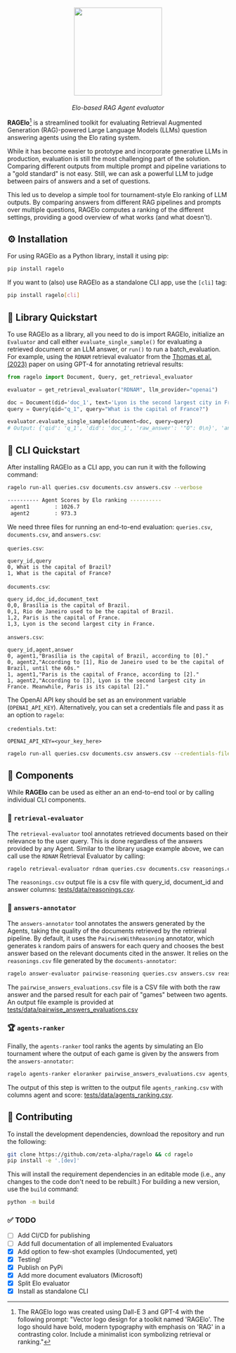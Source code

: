 
<h1 align="center">
<img style="vertical-align:middle" src="https://raw.githubusercontent.com/zetaalphavector/RAGElo/master/docs/images/RAGElo_logo.png" height="200">
</h1>

<p  align="center" >
<i> Elo-based RAG Agent evaluator </i>
</p>


**RAGElo**[^1] is a streamlined toolkit for evaluating Retrieval Augmented Generation (RAG)-powered Large Language Models (LLMs) question answering agents using the Elo rating system.

While it has become easier to prototype and incorporate generative LLMs in production, evaluation is still the most challenging part of the solution. Comparing different outputs from multiple prompt and pipeline variations to a "gold standard" is not easy. Still, we can ask a powerful LLM to judge between pairs of answers and a set of questions. 

This led us to develop a simple tool for tournament-style Elo ranking of LLM outputs. By comparing answers from different RAG pipelines and prompts over multiple questions, RAGElo computes a ranking of the different settings, providing a good overview of what works (and what doesn't). 


## ⚙️ Installation
For using RAGElo as a Python library, install it using pip:

```bash
pip install ragelo
```

If you want to (also) use RAGElo as a standalone CLI app, use the `[cli]` tag:

```bash
pip install ragelo[cli]
```
## 🚀 Library Quickstart

To use RAGElo as a library, all you need to do is import RAGElo, initialize an `Evaluator` and call either `evaluate_single_sample()` for evaluating a retrieved document or an LLM answer, or `run()` to run a batch_evaluation. For example, using the `RDNAM` retrieval evaluator from the [Thomas et al. (2023)](https://arxiv.org/abs/2309.10621) paper on using GPT-4 for annotating retrieval results:

```python
from ragelo import Document, Query, get_retrieval_evaluator

evaluator = get_retrieval_evaluator("RDNAM", llm_provider="openai")

doc = Document(did='doc_1', text='Lyon is the second largest city in France.')
query = Query(qid="q_1", query="What is the capital of France?")

evaluator.evaluate_single_sample(document=doc, query=query)
# Output: {'qid': 'q_1', 'did': 'doc_1', 'raw_answer': '"O": 0\n}', 'answer': 0}
```




## 🚀 CLI Quickstart 
After installing RAGElo as a CLI app, you can run it with the following command:
```bash
ragelo run-all queries.csv documents.csv answers.csv --verbose

---------- Agent Scores by Elo ranking ----------
 agent1        : 1026.7
 agent2        : 973.3
```

We need three files for running an end-to-end evaluation: `queries.csv`, `documents.csv`, and `answers.csv`:

`queries.csv`: 
```csv
query_id,query
0, What is the capital of Brazil?
1, What is the capital of France?

```

`documents.csv`:
```csv
query_id,doc_id,document_text
0,0, Brasília is the capital of Brazil.
0,1, Rio de Janeiro used to be the capital of Brazil.
1,2, Paris is the capital of France.
1,3, Lyon is the second largest city in France.
```

`answers.csv`:
```csv
query_id,agent,answer
0, agent1,"Brasília is the capital of Brazil, according to [0]."
0, agent2,"According to [1], Rio de Janeiro used to be the capital of Brazil, until the 60s."
1, agent1,"Paris is the capital of France, according to [2]."
1, agent2,"According to [3], Lyon is the second largest city in France. Meanwhile, Paris is its capital [2]."
```

The OpenAI API key should be set as an environment variable (`OPENAI_API_KEY`). Alternatively, you can set a credentials file and pass it as an option to `ragelo`:

`credentials.txt`:
```
OPENAI_API_KEY=<your_key_here>
```

```bash
ragelo run-all queries.csv documents.csv answers.csv --credentials-file credentials.txt
```

## 🧩 Components
While **RAGElo** can be used as either an an end-to-end tool or by calling individual CLI components.

### 📜 `retrieval-evaluator`
The `retrieval-evaluator` tool annotates retrieved documents based on their relevance to the user query. This is done regardless of the answers provided by any Agent. Similar to the library usage example above, we can call use the `RDNAM` Retrieval Evaluator by calling:

```bash
ragelo retrieval-evaluator rdnam queries.csv documents.csv reasonings.csv
```
The `reasonings.csv` output file is a csv file with query_id, document_id and answer columns: [tests/data/reasonings.csv](https://github.com/zetaalphavector/RAGElo/blob/master/tests/data/reasonings.csv).

### 💬 `answers-annotator`

The `answers-annotator` tool annotates the answers generated by the Agents, taking the quality of the documents retrieved by the retrieval pipeline. By default, it uses the `PairwiseWithReasoning` annotator, which generates `k` random pairs of answers for each query and chooses the best answer based on the relevant documents cited in the answer. It relies on the `reasonings.csv` file generated by the `documents-annotator`:

```bash
ragelo answer-evaluator pairwise-reasoning queries.csv answers.csv reasonings.csv pairwise_answers_evaluations.csv
```

The `pairwise_answers_evaluations.csv` file is a CSV file with both the raw answer and the parsed result for each pair of "games" between two agents. An output file example is provided at [tests/data/pairwise_answers_evaluations.csv](https://github.com/zetaalphavector/RAGElo/blob/master/tests/data/pairwise_answers_evaluations.csv)
 
### 🏆 `agents-ranker`

Finally, the `agents-ranker` tool ranks the agents by simulating an Elo tournament where the output of each game is given by the answers from the `answers-annotator`:

```bash
ragelo agents-ranker eloranker pairwise_answers_evaluations.csv agents_ranking.csv
```
The output of this step is written to the output file `agents_ranking.csv` with columns agent and score: [tests/data/agents_ranking.csv](https://github.com/zetaalphavector/RAGElo/blob/master/tests/data/agents_ranking.csv).


## 🙋 Contributing

To install the development dependencies, download the repository and run the following:

```bash
git clone https://github.com/zeta-alpha/ragelo && cd ragelo
pip install -e '.[dev]'
```

This will install the requirement dependencies in an editable mode (i.e., any changes to the code don't need to be rebuilt.)
For building a new version, use the `build` command:

```bash
python -m build
```

### ✅ TODO
- [ ] Add CI/CD for publishing
- [ ] Add full documentation of all implemented Evaluators
- [x] Add option to few-shot examples (Undocumented, yet)
- [x] Testing!
- [x] Publish on PyPi
- [x] Add more document evaluators (Microsoft)
- [x] Split Elo evaluator
- [x] Install as standalone CLI

[^1]: The RAGElo logo was created using Dall-E 3 and GPT-4 with the following prompt: "Vector logo design for a toolkit named 'RAGElo'. The logo should have bold, modern typography with emphasis on 'RAG' in a contrasting color. Include a minimalist icon symbolizing retrieval or ranking."

